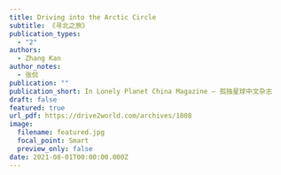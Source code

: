 ```yaml
---
title: Driving into the Arctic Circle
subtitle: 《寻北之旅》
publication_types:
  - "2"
authors:
  - Zhang Kan
author_notes:
  - 张侃
publication: ""
publication_short: In Lonely Planet China Magazine — 孤独星球中文杂志
draft: false
featured: true
url_pdf: https://drive2world.com/archives/1808
image:
  filename: featured.jpg
  focal_point: Smart
  preview_only: false
date: 2021-08-01T00:00:00.000Z
---
```

